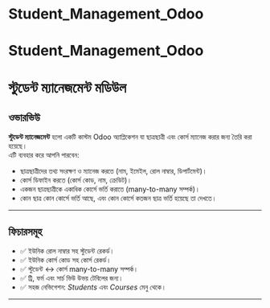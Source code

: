 ﻿# Student_Management_Odoo
# Student_Management_Odoo
# স্টুডেন্ট ম্যানেজমেন্ট মডিউল

## ওভারভিউ
**স্টুডেন্ট ম্যানেজমেন্ট** হলো একটি কাস্টম Odoo অ্যাপ্লিকেশন যা ছাত্রছাত্রী এবং কোর্স ম্যানেজ করার জন্য তৈরি করা হয়েছে।  
এটি ব্যবহার করে আপনি পারবেন:
- ছাত্রছাত্রীদের তথ্য সংরক্ষণ ও ম্যানেজ করতে (নাম, ইমেইল, রোল নাম্বার, ডিপার্টমেন্ট)।  
- কোর্স ডিফাইন করতে (কোর্স কোড, নাম, ক্রেডিট)।  
- একজন ছাত্রছাত্রীকে একাধিক কোর্সে ভর্তি করাতে (many-to-many সম্পর্ক)।  
- কোন ছাত্র কোন কোর্সে ভর্তি আছে, এবং কোন কোর্সে কতজন ছাত্র ভর্তি হয়েছে তা দেখতে।  

---

## ফিচারসমূহ
- ✅ ইউনিক রোল নাম্বার সহ স্টুডেন্ট রেকর্ড।  
- ✅ ইউনিক কোর্স কোড সহ কোর্স রেকর্ড।  
- ✅ স্টুডেন্ট ↔ কোর্স many-to-many সম্পর্ক।  
- ✅ ট্রি, ফর্ম এবং সার্চ ভিউ উভয় টেবিলের জন্য।  
- ✅ সহজ নেভিগেশন: *Students* এবং *Courses* মেনু থেকে।  

---




